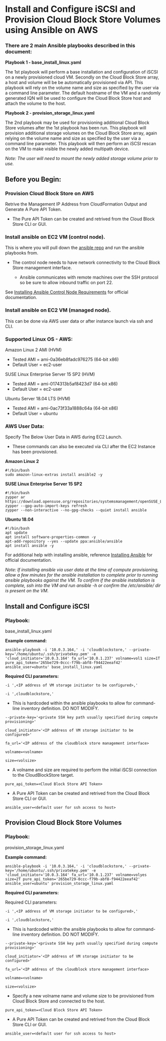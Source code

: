 # Install and Configure iSCSI and Provision Cloud Block Store Volumes using Ansible on AWS

### There are 2 main Ansible playbooks described in this document:

**Playbook 1 - base_install_linux.yaml**

The 1st playbook will perform a base installation and configuration of iSCSI on a newly provisioned cloud VM. Secondly on the Cloud Block Store array, a host and volume will be be automatically provisioned via API. This playbook will rely on the volume name and size as specified by the user via a command line parameter. The default hostname of the VM and a randomly generated IQN will be used to configure the Cloud Block Store host and attach the volume to the host. 

**Playbook 2 - provision_storage_linux.yaml**

The 2nd playbook may be used for provisioning additional Cloud Block Store volumes after the 1st playbook has been run. This playbook will provision additional storage volumes on the Cloud Block Store array, again relying on the volume name and size as specified by the user via a command line parameter. This playbook will then perform an iSCSI rescan on the VM to make visible the newly added multipath device. 

*Note: The user will need to mount the newly added storage volume prior to use.*


## Before you Begin:

### Provision Cloud Block Store on AWS

Retrive the Management IP Address from CloudFormation Output and Generate A Pure API Token.

- The Pure API Token can be created and retrived from the Cloud Block Store CLI or GUI.

### Install ansible on EC2 VM (control node).

This is where you will pull down the [ansible repo](https://github.com/aaronbadger/ansible.git) and run the ansible playbooks from. 

- The control node needs to have network connectivity to the Cloud Block Store management interface.

  - Ansible communicates with remote machines over the SSH protocol so be sure to allow inbound traffic on port 22.

See [Installing Ansible Control Node Requirements](https://docs.ansible.com/ansible/latest/installation_guide/intro_installation.html#control-node-requirements) for official documentation. 


### Install ansible on EC2 VM (managed node).

This can be done via AWS user data or after instance launch via ssh and CLI.

### Supported Linux OS - AWS:

Amazon Linux 2 AMI (HVM)
- Tested AMI = ami-0a36eb8fadc976275 (64-bit x86)
- Default User = ec2-user

SUSE Linux Enterprise Server 15 SP2 (HVM)
- Tested AMI = ami-0174313b5af8423d7 (64-bit x86)
- Default User = ec2-user

Ubuntu Server 18.04 LTS (HVM)
- Tested AMI = ami-0ac73f33a1888c64a (64-bit x86)
- Default User = ubuntu

### AWS User Data:

Specify The Below User Data in AWS during EC2 Launch. 

- These commands can also be executed via CLI after the EC2 Instance has been provisioned.

**Amazon Linux 2**
```
#!/bin/bash
sudo amazon-linux-extras install ansible2 -y
```

**SUSE Linux Enterprise Server 15 SP2**
```
#!/bin/bash
zypper ar https://download.opensuse.org/repositories/systemsmanagement/openSUSE_Leap_15.2/systemsmanagement.repo
zypper --gpg-auto-import-keys refresh
zypper --non-interactive --no-gpg-checks --quiet install ansible
```

**Ubuntu 18.04**
```
#!/bin/bash
apt update
apt install software-properties-common -y
apt-add-repository --yes --update ppa:ansible/ansible
apt install ansible -y
```
For additional help with installing ansible, reference [Installing Ansible](https://docs.ansible.com/ansible/latest/installation_guide/intro_installation.html) for official documentation. 

*Note: If installing ansible via user data at the time of compute provisioning, allow a few minutes for the ansible installation to complete prior to running ansible playbooks against the VM. To confirm if the ansible installation is complete, ssh into the VM and run ansible -h or confirm the /etc/ansible/ dir is present on the VM.*


## Install and Configure iSCSI

### Playbook:

base_install_linux.yaml

**Example command:**

``ansible-playbook -i '10.0.3.164,' -i 'cloudblockstore,' --private-key='/home/ubuntu/.ssh/privatekey.pem' -e 'cloud_initiator='10.0.3.164' fa_url='10.0.1.237' volname=vol1 size=1T pure_api_token='265be729-0ccc-f79b-abf8-f94422eeaf42' ansible_user=ubuntu' base_install_linux.yaml``

**Required CLI parameters:**

``-i ',<IP address of VM storage initiator to be configured>,'``

``-i ',cloudblockstore,'``

- This is hardcoded within the ansible playbooks to allow for command-line inventory definition. DO NOT MODIFY.

``--private-key='<private SSH key path usually specified during compute provisioning>'``

``cloud_initiator='<IP address of VM storage initiator to be configured>'``

``fa_url='<IP address of the cloudblock store management interface>``

``volname=<volname> ``

``size=<volsize>``

- A volname and size are required to perform the initial iSCSI connection to the CloudBlockStore target.

``pure_api_token=<Cloud Block Store API Token>``

- A Pure API Token can be created and retrived from the Cloud Block Store CLI or GUI.

``ansible_user=<default user for ssh access to host>``


## Provision Cloud Block Store Volumes

### Playbook:

provision_storage_linux.yaml

**Example command:**

``ansible-playbook -i '10.0.3.164,' -i 'cloudblockstore,' --private-key='/home/ubuntu/.ssh/privatekey.pem' -e 'cloud_initiator='10.0.3.164' fa_url='10.0.1.237' volname=volyes size=2T pure_api_token='265be729-0ccc-f79b-abf8-f94422eeaf42' ansible_user=ubuntu' provision_storage_linux.yaml``

**Required CLI parameters:**

Required CLI parameters:

``-i ',<IP address of VM storage initiator to be configured>,'``

``-i ',cloudblockstore,'``

- This is hardcoded within the ansible playbooks to allow for command-line inventory definition. DO NOT MODIFY.

``--private-key='<private SSH key path usually specified during compute provisioning>'``

``cloud_initiator='<IP address of VM storage initiator to be configured>'``

``fa_url='<IP address of the cloudblock store management interface>``

``volname=<volname>``

``size=<volsize>``

- Specify a new volname name and volume size to be provisioned from Cloud Block Store and connected to the host.

``pure_api_token=<Cloud Block Store API Token>``

- A Pure API Token can be created and retrived from the Cloud Block Store CLI or GUI.

``ansible_user=<default user for ssh access to host>``

